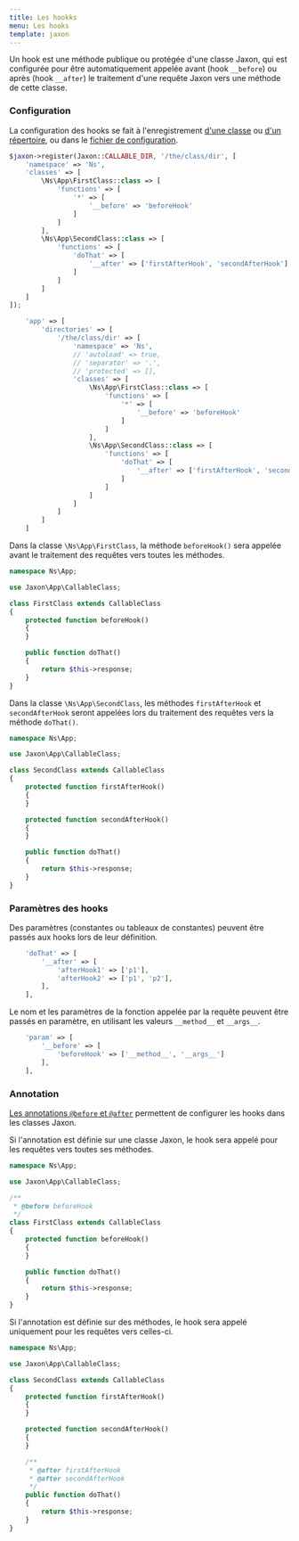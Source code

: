 ```yaml
---
title: Les hookks
menu: Les hooks
template: jaxon
---
```


Un hook est une méthode publique ou protégée d'une classe Jaxon, qui est configurée pour être automatiquement appelée avant (hook `__before`) ou après (hook `__after`) le traitement d'une requête Jaxon vers une méthode de cette classe.

### Configuration

La configuration des hooks se fait à l'enregistrement [d'une classe](../../02.registrations/02.classes/) ou [d'un répertoire](../../02.registrations/03.directories/), ou dans le [fichier de configuration](../01.bootstrap/).

```php
$jaxon->register(Jaxon::CALLABLE_DIR, '/the/class/dir', [
    'namespace' => 'Ns',
    'classes' => [
        \Ns\App\FirstClass::class => [
            'functions' => [
                '*' => [
                    '__before' => 'beforeHook'
                ]
            ]
        ],
        \Ns\App\SecondClass::class => [
            'functions' => [
                'doThat' => [
                    '__after' => ['firstAfterHook', 'secondAfterHook']
                ]
            ]
        ]
    ]
]);
```

```php
    'app' => [
        'directories' => [
            '/the/class/dir' => [
                'namespace' => 'Ns',
                // 'autoload' => true,
                // 'separator' => '.',
                // 'protected' => [],
                'classes' => [
                    \Ns\App\FirstClass::class => [
                        'functions' => [
                            '*' => [
                                '__before' => 'beforeHook'
                            ]
                        ]
                    ],
                    \Ns\App\SecondClass::class => [
                        'functions' => [
                            'doThat' => [
                                '__after' => ['firstAfterHook', 'secondAfterHook']
                            ]
                        ]
                    ]
                ]
            ]
        ]
    ]
```

Dans la classe `\Ns\App\FirstClass`, la méthode `beforeHook()` sera appelée avant le traitement des requêtes vers toutes les méthodes.

```php
namespace Ns\App;

use Jaxon\App\CallableClass;

class FirstClass extends CallableClass
{
    protected function beforeHook()
    {
    }

    public function doThat()
    {
        return $this->response;
    }
}
```

Dans la classe `\Ns\App\SecondClass`, les méthodes `firstAfterHook` et `secondAfterHook` seront appelées lors du traitement des requêtes vers la méthode `doThat()`.

```php
namespace Ns\App;

use Jaxon\App\CallableClass;

class SecondClass extends CallableClass
{
    protected function firstAfterHook()
    {
    }

    protected function secondAfterHook()
    {
    }

    public function doThat()
    {
        return $this->response;
    }
}
```

### Paramètres des hooks

Des paramètres (constantes ou tableaux de constantes) peuvent être passés aux hooks lors de leur définition.

```php
    'doThat' => [
        '__after' => [
            'afterHook1' => ['p1'],
            'afterHook2' => ['p1', 'p2'],
        ],
    ],
```

Le nom et les paramètres de la fonction appelée par la requête peuvent être passés en paramètre, en utilisant les valeurs `__method__` et `__args__`.

```php
    'param' => [
        '__before' => [
            'beforeHook' => ['__method__', '__args__']
        ],
    ],
```

### Annotation

[Les annotations `@before` et `@after`](../../06.annotations/06.hooks/) permettent de configurer les hooks dans les classes Jaxon.

Si l'annotation est définie sur une classe Jaxon, le hook sera appelé pour les requêtes vers toutes ses méthodes.

```php
namespace Ns\App;

use Jaxon\App\CallableClass;

/**
 * @before beforeHook
 */
class FirstClass extends CallableClass
{
    protected function beforeHook()
    {
    }

    public function doThat()
    {
        return $this->response;
    }
}
```

Si l'annotation est définie sur des méthodes, le hook sera appelé uniquement pour les requêtes vers celles-ci.

```php
namespace Ns\App;

use Jaxon\App\CallableClass;

class SecondClass extends CallableClass
{
    protected function firstAfterHook()
    {
    }

    protected function secondAfterHook()
    {
    }

    /**
     * @after firstAfterHook
     * @after secondAfterHook
     */
    public function doThat()
    {
        return $this->response;
    }
}
```
